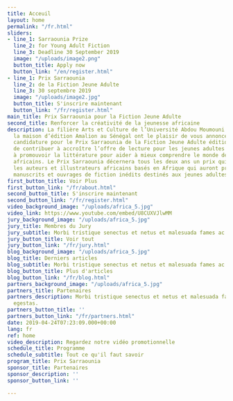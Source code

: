 ```yaml
---
title: Acceuil
layout: home
permalink: "/fr.html"
sliders:
- line_1: Sarraounia Prize
  line_2: for Young Adult Fiction
  line_3: Deadline 30 September 2019
  image: "/uploads/image2.png"
  button_title: Apply now
  button_link: "/en/register.html"
- line_1: Prix Sarraounia
  line_2: de la Fiction Jeune Adulte
  line_3: 30 septembre 2019
  image: "/uploads/image2.jpg"
  button_title: S'inscrire maintenant
  button_link: "/fr/register.html"
main_title: Prix Sarraounia pour la Fiction Jeune Adulte
second_title: Renforcer la créativité de la jeunesse africaine
description: La filière Arts et Culture de l’Université Abdou Moumouni au Niger et
  la maison d’édition Amalion au Sénégal ont le plaisir de vous annoncer l’appel à
  candidature pour le Prix Sarraounia de la Fiction Jeune Adulte édition 2020 afin
  de contribuer à accroître l’offre de lecture pour les jeunes adultes africains et
  à promouvoir la littérature pour aider à mieux comprendre le monde des adolescents
  africains. Le Prix Sarraounia décernera tous les deux ans un prix qui récompensera
  les auteurs et illustrateurs africains basés en Afrique qui auront produit les meilleurs
  manuscrits et ouvrages de fiction inédits destinés aux jeunes adultes.
first_button_title: Voir Plus
first_button_link: "/fr/about.html"
second_button_title: S'inscrire maintenant
second_button_link: "/fr/register.html"
video_background_image: "/uploads/africa_5.jpg"
video_link: https://www.youtube.com/embed/U8CUXVJlwMM
jury_background_image: "/uploads/africa_5.jpg"
jury_title: Membres du Jury
jury_subtitle: Morbi tristique senectus et netus et malesuada fames ac turpis egestas.
jury_button_title: Voir tout
jury_button_link: "/fr/jury.html"
blog_background_image: "/uploads/africa_5.jpg"
blog_title: Derniers articles
blog_subtitle: Morbi tristique senectus et netus et malesuada fames ac turpis egestas.
blog_button_title: Plus d'articles
blog_button_link: "/fr/blog.html"
partners_background_image: "/uploads/africa_5.jpg"
partners_title: Partenaires
partners_description: Morbi tristique senectus et netus et malesuada fames ac turpis
  egestas.
partners_button_title: ''
partners_button_link: "/fr/partners.html"
date: 2019-04-24T07:23:09.000+00:00
lang: fr
ref: home
video_description: Regardez notre vidéo promotionnelle
schedule_title: Programme
schedule_subtitle: Tout ce qu'il faut savoir
program_title: Prix Sarraounia
sponsor_title: Partenaires
sponsor_description: ''
sponsor_button_link: ''

---
```

